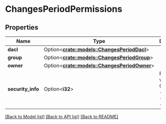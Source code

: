 # ChangesPeriodPermissions

## Properties

Name | Type | Description | Notes
------------ | ------------- | ------------- | -------------
**dacl** | Option<[**crate::models::ChangesPeriodDacl**](changes.DACL.md)> |  | [optional]
**group** | Option<[**crate::models::ChangesPeriodGroup**](changes.Group.md)> |  | [optional]
**owner** | Option<[**crate::models::ChangesPeriodOwner**](changes.Owner.md)> |  | [optional]
**security_info** | Option<**i32**> | Possible values: 0 - OWNER, 1 - GROUP, 2 - DACL, 3 - SACL | [optional]

[[Back to Model list]](../README.md#documentation-for-models) [[Back to API list]](../README.md#documentation-for-api-endpoints) [[Back to README]](../README.md)

